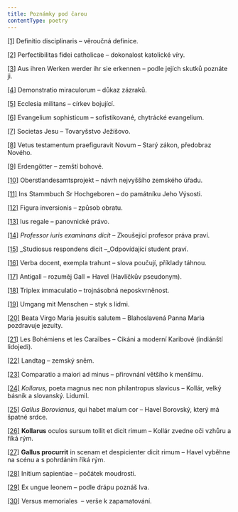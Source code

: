 ```yaml
---
title: Poznámky pod čarou
contentType: poetry
---
```


[\[1\]](./resources/undefined) Definitio disciplinaris – věroučná definice.

[\[2\]](./resources/undefined) Perfectibilitas fidei catholicae – dokonalost katolické víry.

[\[3\]](./resources/undefined) Aus ihren Werken werder ihr sie erkennen – podle jejích skutků poznáte ji.

[\[4\]](./resources/undefined) Demonstratio miraculorum – důkaz zázraků.

[\[5\]](./resources/undefined) Ecclesia militans – církev bojující.

[\[6\]](./resources/undefined) Evangelium sophisticum – sofistikované, chytrácké evangelium.

[\[7\]](./resources/undefined) Societas Jesu – Tovaryšstvo Ježíšovo.

[\[8\]](./resources/undefined) Vetus testamentum praefiguravit Novum – Starý zákon, předobraz Nového.

[\[9\]](./resources/undefined) Erdengötter – zemští bohové.

[\[10\]](./resources/undefined) Oberstlandesamtsprojekt – návrh nejvyššího zemského úřadu.

[\[11\]](./resources/undefined) Ins Stammbuch Sr Hochgeboren – do památníku Jeho Výsosti.

[\[12\]](./resources/undefined) Figura inversionis – způsob obratu.

[\[13\]](./resources/undefined) Ius regale – panovnické právo.

[\[14\]](./resources/undefined) _Professor iuris examinans dicit –_ Zkoušející profesor práva praví.

[\[15\]](./resources/undefined) _Studiosus respondens dicit –_Odpovídající student praví.

[\[16\]](./resources/undefined) Verba docent, exempla trahunt – slova poučují, příklady táhnou.

[\[17\]](./resources/undefined) Antigall – rozuměj Gall = Havel (Havlíčkův pseudonym).

[\[18\]](./resources/undefined) Triplex immaculatio – trojnásobná neposkvrněnost.

[\[19\]](./resources/undefined) Umgang mit Menschen – styk s lidmi.

[\[20\]](./resources/undefined) Beata Virgo Maria jesuitis salutem – Blahoslavená Panna Maria pozdravuje jezuity.

[\[21\]](./resources/undefined) Les Bohémiens et les Caraïbes – Cikáni a moderní Karibové (indiánští lidojedi).

[\[22\]](./resources/undefined) Landtag – zemský sněm.

[\[23\]](./resources/undefined) Comparatio a maiori ad minus – přirovnání většího k menšímu.

[\[24\]](./resources/undefined) _Kollarus_, poeta magnus nec non philantropus slavicus – Kollár, velký básník a slovanský. Lidumil.

[\[25\]](./resources/undefined) _Gallus Borovianus_, qui habet malum cor – Havel Borovský, který má špatné srdce.

[\[26\]](./resources/undefined) **Kollarus** oculos sursum tollit et dicit rimum – Kollár zvedne oči vzhůru a říká rým.

[\[27\]](./resources/undefined) **Gallus procurrit** in scenam et despicienter dicit rimum – Havel vyběhne na scénu a s pohrdáním říká rým.

[\[28\]](./resources/undefined) Initium sapientiae – počátek moudrosti.

[\[29\]](./resources/undefined) Ex ungue leonem – podle drápu poznáš lva.

[\[30\]](./resources/undefined) Versus memoriales  – verše k zapamatování.
